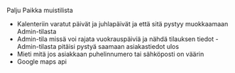 Palju Paikka muistilista

- Kalenteriin varatut päivät ja juhlapäivät ja että sitä pystyy muokkaamaan Admin-tilasta
- Admin-tila missä voi rajata vuokrauspäiviä ja nähdä tilauksen tiedot - Admin-tilasta pitäisi pystyä saamaan asiakastiedot ulos
- Mieti mitä jos asiakkaan puhelinnumero tai sähköposti on väärin
- Google maps api
